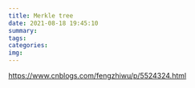 ```yaml
---
title: Merkle tree
date: 2021-08-18 19:45:10
summary:
tags:
categories:
img:
---
```



https://www.cnblogs.com/fengzhiwu/p/5524324.html